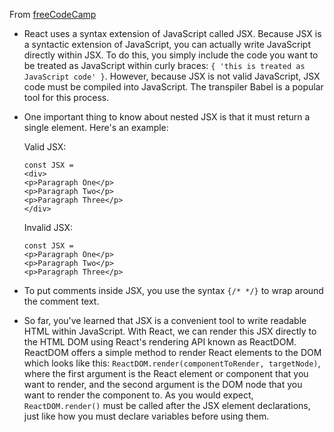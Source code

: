 From [freeCodeCamp](https://learn.freecodecamp.org/front-end-libraries/react)

- React uses a syntax extension of JavaScript called JSX. Because JSX is a syntactic extension of JavaScript, you can actually write JavaScript directly within JSX. To do this, you simply include the code you want to be treated as JavaScript within curly braces: `{ 'this is treated as JavaScript code' }`. However, because JSX is not valid JavaScript, JSX code must be compiled into JavaScript. The transpiler Babel is a popular tool for this process. 


- One important thing to know about nested JSX is that it must return a single element. Here's an example:

	Valid JSX:
	```
	const JSX = 
	<div>
	<p>Paragraph One</p>
	<p>Paragraph Two</p>
	<p>Paragraph Three</p>
	</div>
	```
	Invalid JSX:

	```
	const JSX = 
	<p>Paragraph One</p>
	<p>Paragraph Two</p>
	<p>Paragraph Three</p>
	```

- To put comments inside JSX, you use the syntax `{/* */}` to wrap around the comment text.

- So far, you've learned that JSX is a convenient tool to write readable HTML within JavaScript. With React, we can render this JSX directly to the HTML DOM using React's rendering API known as ReactDOM. ReactDOM offers a simple method to render React elements to the DOM which looks like this: `ReactDOM.render(componentToRender, targetNode)`, where the first argument is the React element or component that you want to render, and the second argument is the DOM node that you want to render the component to. As you would expect, `ReactDOM.render()` must be called after the JSX element declarations, just like how you must declare variables before using them.